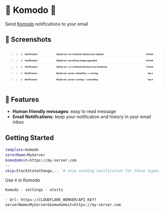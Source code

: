 # 🧩 Komodo 🧩


Send [Komodo](https://github.com/moghtech/komodo) notifications to your email

## 🌠️ Screenshots

![Screenshot](./docs/screenshot.png)

## 🌟 Features

- **Human friendly messages**: easy to read message
- **Email Notiifcations**: keep your notification and history in your email inbox

## Getting Started

```sh
template=komodo
sererName=MyServer
komodoHost=https://my-server.com
--
skip=StackStateChange,..  # skip sending notification for these types.
```

Use it in Komodo

```
Komodo - settings - alerts

- Url: https://CLOUDFLARE_WORKER/API_KEY?serverName=MyServer&komodoHost=https://my-server.com
```


